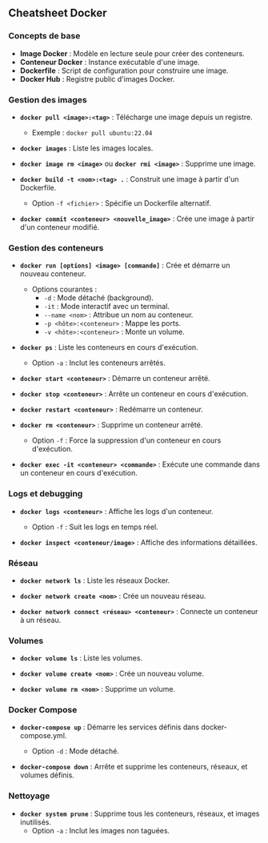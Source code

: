 ## Cheatsheet Docker

### Concepts de base
- **Image Docker** : Modèle en lecture seule pour créer des conteneurs.
- **Conteneur Docker** : Instance exécutable d'une image.
- **Dockerfile** : Script de configuration pour construire une image.
- **Docker Hub** : Registre public d'images Docker.

### Gestion des images
- **`docker pull <image>:<tag>`** : Télécharge une image depuis un registre.
  - Exemple : `docker pull ubuntu:22.04`

- **`docker images`** : Liste les images locales.

- **`docker image rm <image>`** ou **`docker rmi <image>`** : Supprime une image.

- **`docker build -t <nom>:<tag> .`** : Construit une image à partir d'un Dockerfile.
  - Option `-f <fichier>` : Spécifie un Dockerfile alternatif.

- **`docker commit <conteneur> <nouvelle_image>`** : Crée une image à partir d'un conteneur modifié.

### Gestion des conteneurs
- **`docker run [options] <image> [commande]`** : Crée et démarre un nouveau conteneur.
  - Options courantes :
    - `-d` : Mode détaché (background).
    - `-it` : Mode interactif avec un terminal.
    - `--name <nom>` : Attribue un nom au conteneur.
    - `-p <hôte>:<conteneur>` : Mappe les ports.
    - `-v <hôte>:<conteneur>` : Monte un volume.

- **`docker ps`** : Liste les conteneurs en cours d'exécution.
  - Option `-a` : Inclut les conteneurs arrêtés.

- **`docker start <conteneur>`** : Démarre un conteneur arrêté.

- **`docker stop <conteneur>`** : Arrête un conteneur en cours d'exécution.

- **`docker restart <conteneur>`** : Redémarre un conteneur.

- **`docker rm <conteneur>`** : Supprime un conteneur arrêté.
  - Option `-f` : Force la suppression d'un conteneur en cours d'exécution.

- **`docker exec -it <conteneur> <commande>`** : Exécute une commande dans un conteneur en cours d'exécution.

### Logs et debugging
- **`docker logs <conteneur>`** : Affiche les logs d'un conteneur.
  - Option `-f` : Suit les logs en temps réel.

- **`docker inspect <conteneur/image>`** : Affiche des informations détaillées.

### Réseau
- **`docker network ls`** : Liste les réseaux Docker.

- **`docker network create <nom>`** : Crée un nouveau réseau.

- **`docker network connect <réseau> <conteneur>`** : Connecte un conteneur à un réseau.

### Volumes
- **`docker volume ls`** : Liste les volumes.

- **`docker volume create <nom>`** : Crée un nouveau volume.

- **`docker volume rm <nom>`** : Supprime un volume.

### Docker Compose
- **`docker-compose up`** : Démarre les services définis dans docker-compose.yml.
  - Option `-d` : Mode détaché.

- **`docker-compose down`** : Arrête et supprime les conteneurs, réseaux, et volumes définis.

### Nettoyage
- **`docker system prune`** : Supprime tous les conteneurs, réseaux, et images inutilisés.
  - Option `-a` : Inclut les images non taguées.